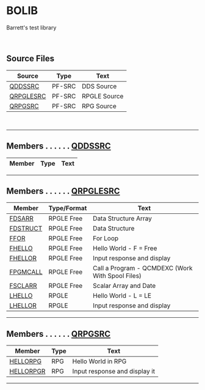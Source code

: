 # BOLIB

Barrett's test library

<br>

## Source Files
| **Source**  | **Type** | **Text**                                             |
| ----------- | -------- | ---------------------------------------------------- |
| [QDDSSRC](https://github.com/barrettotte/RPGLE/tree/master/BOLIB/QDDSSRC)     | PF-SRC | DDS Source   |
| [QRPGLESRC](https://github.com/barrettotte/RPGLE/tree/master/BOLIB/QRPGLESRC) | PF-SRC | RPGLE Source |
| [QRPGSRC](https://github.com/barrettotte/RPGLE/tree/master/BOLIB/QRPGSRC)     | PF-SRC | RPG Source   |

<br>

<hr>

## Members . . . . . . [QDDSSRC](https://github.com/barrettotte/RPGLE/tree/master/BOLIB/QDDSSRC)
| **Member**    | **Type** | **Text**                      |
| ------------- | -------- | ----------------------------- |

<hr>

## Members . . . . . . [QRPGLESRC](https://github.com/barrettotte/RPGLE/tree/master/BOLIB/QRPGLESRC)
| **Member**      | **Type/Format** | **Text** |
| --------------- | -------- | ---------|
| [FDSARR](https://github.com/barrettotte/RPGLE/blob/master/BOLIB/QRPGLESRC/FDSARR.RPGLE) | RPGLE Free | Data Structure Array |
| [FDSTRUCT](https://github.com/barrettotte/RPGLE/blob/master/BOLIB/QRPGLESRC/FDSTRUCT.RPGLE) | RPGLE Free | Data Structure |
| [FFOR](https://github.com/barrettotte/RPGLE/blob/master/BOLIB/QRPGLESRC/FFOR.RPGLE) | RPGLE Free | For Loop |
| [FHELLO](https://github.com/barrettotte/RPGLE/blob/master/BOLIB/QRPGLESRC/FHELLO.RPGLE) | RPGLE Free | Hello World - F = Free |
| [FHELLOR](https://github.com/barrettotte/RPGLE/blob/master/BOLIB/QRPGLESRC/FHELLOR.RPGLE) | RPGLE Free | Input response and display |
| [FPGMCALL](https://github.com/barrettotte/RPGLE/blob/master/BOLIB/QRPGLESRC/FPGMCALL.RPGLE) | RPGLE Free | Call a Program - QCMDEXC (Work With Spool Files) |
| [FSCLARR](https://github.com/barrettotte/RPGLE/blob/master/BOLIB/QRPGLESRC/FSCLARR.RPGLE) | RPGLE Free | Scalar Array and Date |
| [LHELLO](https://github.com/barrettotte/RPGLE/blob/master/BOLIB/QRPGLESRC/LHELLO.RPGLE) | RPGLE | Hello World  - L = LE |
| [LHELLOR](https://github.com/barrettotte/RPGLE/blob/master/BOLIB/QRPGLESRC/LHELLOR.RPGLE) | RPGLE | Input response and display |

<hr>

## Members . . . . . . [QRPGSRC](https://github.com/barrettotte/RPGLE/tree/master/BOLIB/QRPGSRC)
| **Member**    | **Type** | **Text**                      |
| ------------- | -------- | ----------------------------- |
| [HELLORPG](https://github.com/barrettotte/RPGLE/blob/master/BOLIB/QRPGSRC/HELLORPG.RPG) | RPG | Hello World in RPG |
| [HELLORPGR](https://github.com/barrettotte/RPGLE/blob/master/BOLIB/QRPGSRC/HELLORPGR.RPG) | RPG | Input response and display it |

<hr>
